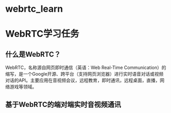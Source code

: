 # webrtc_learn
# WebRTC学习任务

## 什么是WebRTC？
WebRTC，名称源自网页即时通信（英语：Web Real-Time Communication）的缩写，是一个Google开源、跨平台（支持网页浏览器）进行实时语音对话或视频对话的API。主要应用在音视频会议，远程教育，即时通讯，远程桌面，直播，网络游戏等领域。

## 基于WebRTC的端对端实时音视频通讯




